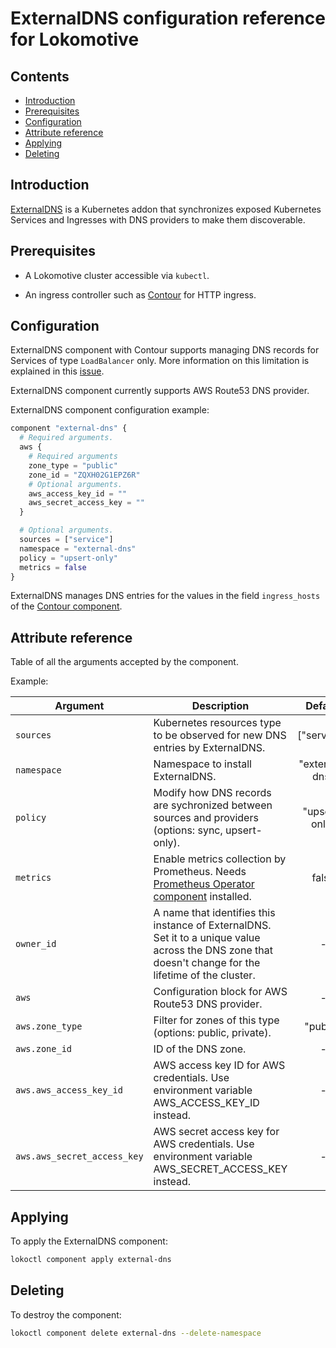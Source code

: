 # ExternalDNS configuration reference for Lokomotive

## Contents

* [Introduction](#introduction)
* [Prerequisites](#prerequisites)
* [Configuration](#configuration)
* [Attribute reference](#attribute-reference)
* [Applying](#applying)
* [Deleting](#deleting)

## Introduction

[ExternalDNS](https://github.com/kubernetes-incubator/external-dns) is a Kubernetes addon that
synchronizes exposed Kubernetes Services and Ingresses with DNS providers to make them discoverable.

## Prerequisites

* A Lokomotive cluster accessible via `kubectl`.

* An ingress controller such as [Contour](contour.md) for HTTP ingress.

## Configuration

ExternalDNS component with Contour supports managing DNS records for Services of type `LoadBalancer`
only. More information on this limitation is explained in this
[issue](https://github.com/projectcontour/contour/issues/403).

ExternalDNS component currently supports AWS Route53 DNS provider.

ExternalDNS component configuration example:

```tf
component "external-dns" {
  # Required arguments.
  aws {
    # Required arguments
    zone_type = "public"
    zone_id = "ZQXH02G1EPZ6R"
    # Optional arguments.
    aws_access_key_id = ""
    aws_secret_access_key = ""
  }

  # Optional arguments.
  sources = ["service"]
  namespace = "external-dns"
  policy = "upsert-only"
  metrics = false
}
```

ExternalDNS manages DNS entries for the values in the field `ingress_hosts` of the [Contour
component](contour.md#attribute-reference).

## Attribute reference

Table of all the arguments accepted by the component.

Example:

| Argument                    | Description                                                                                                                                            |    Default     |     Type     | Required |
|-----------------------------|--------------------------------------------------------------------------------------------------------------------------------------------------------|:--------------:|:------------:|:--------:|
| `sources`                   | Kubernetes resources type to be observed for new DNS entries by ExternalDNS.                                                                           |  ["service"]   | list(string) |  false   |
| `namespace`                 | Namespace to install ExternalDNS.                                                                                                                      | "external-dns" |    string    |  false   |
| `policy`                    | Modify how DNS records are sychronized between sources and providers (options: sync, upsert-only).                                                     | "upsert-only"  |    string    |  false   |
| `metrics`                   | Enable metrics collection by Prometheus. Needs [Prometheus Operator component](prometheus-operator.md) installed.                                      |     false      |     bool     |  false   |
| `owner_id`                  | A name that identifies this instance of ExternalDNS. Set it to a unique value across the DNS zone that doesn't change for the lifetime of the cluster. |       -        |    string    |   true   |
| `aws`                       | Configuration block for AWS Route53 DNS provider.                                                                                                      |       -        |    object    |   true   |
| `aws.zone_type`             | Filter for zones of this type (options: public, private).                                                                                              |    "public"    |    string    |  false   |
| `aws.zone_id`               | ID of the DNS zone.                                                                                                                                    |       -        |    string    |   true   |
| `aws.aws_access_key_id`     | AWS access key ID for AWS credentials. Use environment variable AWS_ACCESS_KEY_ID instead.                                                             |       -        |    string    |  false   |
| `aws.aws_secret_access_key` | AWS secret access key for AWS credentials. Use environment variable AWS_SECRET_ACCESS_KEY instead.                                                     |       -        |    string    |  false   |


## Applying

To apply the ExternalDNS component:

```bash
lokoctl component apply external-dns
```
## Deleting

To destroy the component:

```bash
lokoctl component delete external-dns --delete-namespace
```
